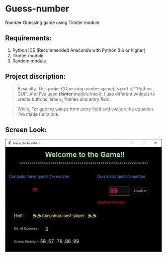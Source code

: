 # Guess-number
Number Guessing game using Tkinter module

## Requirements:
1. Python IDE (Recommended Anaconda with Python 3.6 or higher)
2. Tkinter module
3. Random module

## Project discription:
> Basically, This project(Guessing number game) is part of "Python GUI". And I've used **_tkinter_** module into it.
I use different widgets to create buttons, labels, frames and entry field.

> While, For getting values from entry field and evalute the equation. I've made functions.

## Screen Look:

![alt text](https://github.com/jaykothari-github/Guess-number/blob/main/Guess-number_look.jpg?raw=true)

